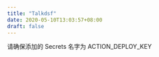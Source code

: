 ```yaml
---
title: "Talkdsf"
date: 2020-05-10T13:03:57+08:00
draft: false
---
```


请确保添加的 Secrets 名字为 ACTION_DEPLOY_KEY